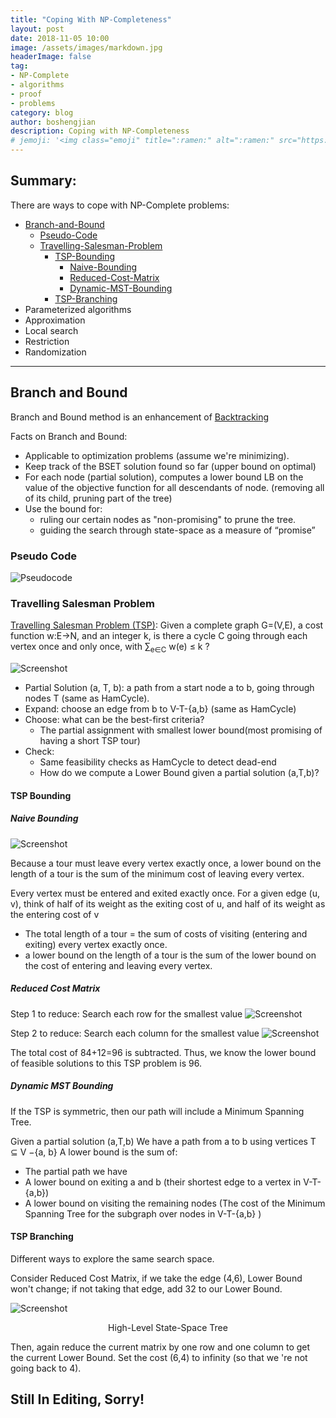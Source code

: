```yaml
---
title: "Coping With NP-Completeness"
layout: post
date: 2018-11-05 10:00
image: /assets/images/markdown.jpg
headerImage: false
tag:
- NP-Complete
- algorithms
- proof
- problems
category: blog
author: boshengjian
description: Coping with NP-Completeness
# jemoji: '<img class="emoji" title=":ramen:" alt=":ramen:" src="https://assets.github.com/images/icons/emoji/unicode/1f35c.png" height="20" width="20" align="absmiddle">'
---
```


## Summary:

There are ways to cope with NP-Complete problems: 
- [Branch-and-Bound](#branch-and-bound)
  + [Pseudo-Code](#pseudo-code)
  + [Travelling-Salesman-Problem](#travelling-salesman-problem)
    * [TSP-Bounding](#tsp-bounding)
      - [Naive-Bounding](#naive-bound)
      - [Reduced-Cost-Matrix](#reduced-cost-matrix)
      - [Dynamic-MST-Bounding](#dynamic-mst-bounding)
    * [TSP-Branching](#tsp-branching)
- Parameterized algorithms
- Approximation
- Local search
- Restriction
- Randomization

---

## Branch and Bound

Branch and Bound method is an enhancement of [Backtracking](http://www.boshengjian.com/General-Solution-to-Backtracking-Questions/#formula)

Facts on Branch and Bound:
- Applicable to optimization problems (assume we're minimizing).
- Keep track of the BSET solution found so far (upper bound on optimal)
- For each node (partial solution), computes a lower bound LB on the value of the objective function for all descendants of node. (removing all of its child, pruning part of the tree)
- Use the bound for: 
  + ruling our certain nodes as "non-promising" to prune the tree. 
  + guiding the search through state-space as a measure of “promise”

### Pseudo Code

![Pseudocode](/assets/images/blogs/coping/branch_algo.png)

### Travelling Salesman Problem
[Travelling Salesman Problem (TSP)](https://en.wikipedia.org/wiki/Travelling_salesman_problem): Given a complete graph G=(V,E), a cost function w:E->N, and an integer k, is there a cycle C going through each vertex once and only once, with ∑<sub>e∈C</sub> w(e) ≤ k ?

![Screenshot](/assets/images/blogs/coping/TSP.png)

- Partial Solution (a, T, b): a path from a start node a to b, going through nodes T (same as HamCycle). 
- Expand: choose an edge from b to V-T-{a,b} (same as HamCycle)
- Choose: what can be the best-first criteria?
  + The partial assignment with smallest lower bound(most promising of
having a short TSP tour)
- Check:
  + Same feasibility checks as HamCycle to detect dead-end
  + How do we compute a Lower Bound given a partial solution (a,T,b)?


#### TSP Bounding 

##### Naive Bounding

![Screenshot](/assets/images/blogs/coping/TSP_bound_1_1.png)

Because a tour must leave every vertex exactly once, a lower bound on the length of a tour is the sum of the minimum cost of leaving every vertex. 

Every vertex must be entered and exited exactly once.
For a given edge (u, v), think of half of its weight as the exiting cost of u, and half of its weight as the entering cost of v 
- The total length of a tour = the sum of costs of visiting (entering and exiting) every vertex exactly once. 
- a lower bound on the length of a tour is the sum of the lower bound on the cost of entering and leaving every vertex. 

##### Reduced Cost Matrix

Step 1 to reduce: Search each row for the smallest value
![Screenshot](/assets/images/blogs/coping/reduced_cost_row.png)

Step 2 to reduce: Search each column for the smallest value
![Screenshot](/assets/images/blogs/coping/reduced_cost_col.png)

The total cost of 84+12=96 is subtracted. Thus, we know the lower bound
of feasible solutions to this TSP problem is 96.

##### Dynamic MST Bounding
If the TSP is symmetric, then our path will include a Minimum Spanning Tree.

Given a partial solution (a,T,b)
We have a path from a to b using vertices T ⊆ V −{a, b}
A lower bound is the sum of:
- The partial path we have
- A lower bound on exiting a and b (their shortest edge to a vertex in V-T-{a,b})
- A lower bound on visiting the remaining nodes (The cost of the Minimum Spanning Tree for the subgraph over nodes in V-T-{a,b} )

#### TSP Branching

Different ways to explore the same search space.
<!-- Binary Choice:
(a, T, b): 
include (b,c) -> (a, T U{b} , c)
exclude (b,c) -> (a, T, b) Yi(b,c) , include(b,d) or exclude(b,d)

Multiple Choice: -->

Consider Reduced Cost Matrix, if we take the edge (4,6), Lower Bound won't change; if not taking that edge, add 32 to our Lower Bound.

![Screenshot](/assets/images/blogs/coping/TSP_decision_tree.png)
<center>High-Level State-Space Tree</center>

Then, again reduce the current matrix by one row and one column to get the current Lower Bound. Set the cost (6,4) to infinity (so that we 're not going back to 4).


## Still In Editing, Sorry!